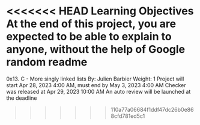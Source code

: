 <<<<<<< HEAD
Learning Objectives
At the end of this project, you are expected to be able to explain to anyone, without the help of Google
random readme
=======
0x13. C - More singly linked lists
 By: Julien Barbier
 Weight: 1
 Project will start Apr 28, 2023 4:00 AM, must end by May 3, 2023 4:00 AM
 Checker was released at Apr 29, 2023 10:00 AM
 An auto review will be launched at the deadline
>>>>>>> 110a77a06684f1ddf47dc26b0e868cfd781ed5c1

